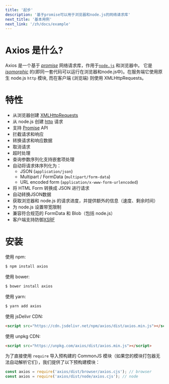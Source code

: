 ```yaml
---
title: '起步'
description: '基于promise可以用于浏览器和node.js的网络请求库'
next_title: '基本用例'
next_link: '/zh/docs/example'
---
```


# Axios 是什么?
Axios 是一个基于 *[promise](https://javascript.info/promise-basics)* 网络请求库，作用于[`node.js`](https://nodejs.org) 和浏览器中。 它是 *[isomorphic](https://www.lullabot.com/articles/what-is-an-isomorphic-application)* 的(即同一套代码可以运行在浏览器和node.js中)。在服务端它使用原生 node.js `http` 模块, 而在客户端 (浏览端) 则使用 XMLHttpRequests。

# 特性

- 从浏览器创建 [XMLHttpRequests](https://developer.mozilla.org/en-US/docs/Web/API/XMLHttpRequest) 
- 从 node.js 创建 [http](http://nodejs.org/api/http.html) 请求
- 支持 [Promise](https://developer.mozilla.org/en-US/docs/Web/JavaScript/Reference/Global_Objects/Promise) API
- 拦截请求和响应
- 转换请求和响应数据
- 取消请求
- 超时处理
- 查询参数序列化支持嵌套项处理
- 自动将请求体序列化为：
    - JSON (`application/json`)
    - Multipart / FormData (`multipart/form-data`)
    - URL encoded form (`application/x-www-form-urlencoded`)
- 将 HTML Form 转换成 JSON 进行请求
- 自动转换JSON数据
- 获取浏览器和 node.js 的请求进度，并提供额外的信息（速度、剩余时间）
- 为 node.js 设置带宽限制
- 兼容符合规范的 FormData 和 Blob（包括 node.js）
- 客户端支持防御[XSRF](http://en.wikipedia.org/wiki/Cross-site_request_forgery)

# 安装

使用 npm:

```bash
$ npm install axios
```

使用 bower:

```bash
$ bower install axios
```

使用 yarn:

```bash
$ yarn add axios
```

使用 jsDelivr CDN:

```html
<script src="https://cdn.jsdelivr.net/npm/axios/dist/axios.min.js"></script>
```

使用 unpkg CDN:

```html
<script src="https://unpkg.com/axios/dist/axios.min.js"></script>
```

为了直接使用 `require` 导入预构建的 CommonJS 模块（如果您的模块打包器无法自动解析它们），我们提供了以下预构建模块：

```js
const axios = require('axios/dist/browser/axios.cjs'); // browser
const axios = require('axios/dist/node/axios.cjs'); // node
```
